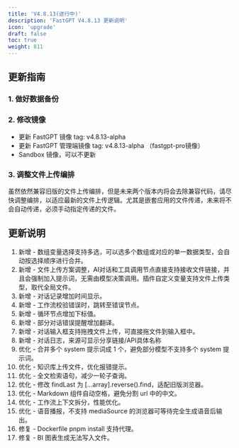 ```yaml
---
title: 'V4.8.13(进行中)'
description: 'FastGPT V4.8.13 更新说明'
icon: 'upgrade'
draft: false
toc: true
weight: 811
---
```


## 更新指南

### 1. 做好数据备份

### 2. 修改镜像

- 更新 FastGPT 镜像 tag: v4.8.13-alpha
- 更新 FastGPT 管理端镜像 tag: v4.8.13-alpha （fastgpt-pro镜像）
- Sandbox 镜像，可以不更新

### 3. 调整文件上传编排

虽然依然兼容旧版的文件上传编排，但是未来两个版本内将会去除兼容代码，请尽快调整编排，以适应最新的文件上传逻辑。尤其是嵌套应用的文件传递，未来将不会自动传递，必须手动指定传递的文件。

## 更新说明

1. 新增 - 数组变量选择支持多选，可以选多个数组或对应的单一数据类型，会自动按选择顺序进行合并。
2. 新增 - 文件上传方案调整，AI对话和工具调用节点直接支持接收文件链接，并且会强制加入提示词，无需由模型决策调用。插件自定义变量支持文件上传类型，取代全局文件。 
3. 新增 - 对话记录增加时间显示。 
4. 新增 - 工作流校验错误时，跳转至错误节点。  
5. 新增 - 循环节点增加下标值。 
6. 新增 - 部分对话错误提醒增加翻译。 
7. 新增 - 对话输入框支持拖拽文件上传，可直接拖文件到输入框中。  
8. 新增 - 对话日志，来源可显示分享链接/API具体名称
9. 优化 - 合并多个 system 提示词成 1 个，避免部分模型不支持多个 system 提示词。  
10. 优化 - 知识库上传文件，优化报错提示。  
11. 优化 - 全文检索语句，减少一轮子查询。  
12. 优化 - 修改 findLast 为 [...array].reverse().find，适配旧版浏览器。  
13. 优化 - Markdown 组件自动空格，避免分割 url 中的中文。  
14. 优化 - 工作流上下文拆分，性能优化。 
15. 优化 - 语音播报，不支持 mediaSource 的浏览器可等待完全生成语音后输出。 
16. 修复 - Dockerfile pnpm install 支持代理。 
17. 修复 - BI 图表生成无法写入文件。 
